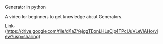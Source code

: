 
Generator in python

A video for beginners to get knowledge about Generators.


Link-(https://drive.google.com/file/d/1aZYejggTDonLHLsCjp4TPcUuVLeVlAHo/view?usp=sharing)






